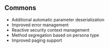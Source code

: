 ## Commons

* Additional automatic parameter deserialization
* Improved error management
* Reactive security context management
* Method segregation based on persona type
* Improved paging support
